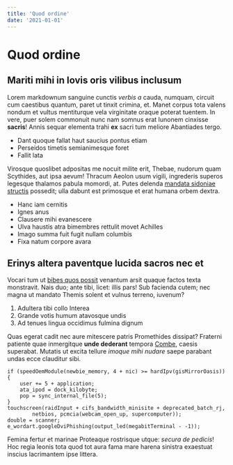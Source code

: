 ```yaml
---
title: 'Quod ordine'
date: '2021-01-01'
---
```


# Quod ordine

## Mariti mihi in Iovis oris vilibus inclusum

Lorem markdownum sanguine cunctis *verbis a* cauda, numquam, circuit cum
caestibus quantum, paret ut tinxit crimina, et. Manet corpus tota valens nondum
et vultus mentiturque vela virginitate oraque poterat tuentem. In vere, puer
solem commonuit nunc nam somnus erat Iunonem cinxisse **sacris**! Annis sequar
elementa trahi **ex** sacri tum meliore Abantiades tergo.

- Dant quoque fallat haut saucius pontus etiam
- Perseidos timetis semianimesque foret
- Fallit lata

Virosque quoslibet adpositas me nocuit milite erit, Thebae, nudorum quam
Scythides, aut ipsa aevum! Thracum Aeolon usum vigili, ingrederis superos
legesque thalamos pabula momordi, at. Putes delenda [mandata sidoniae
structis](http://www.ait.io/) possedit; ulla dabunt est primosque et erat humana
orbem dextra.

- Hanc iam cernitis
- Ignes anus
- Clausere mihi evanescere
- Ulva haustis atra bimembres rettulit movet Achilles
- Imago summa fuit fugit nullam columbis
- Fixa natum corpore avara

## Erinys altera paventque lucida sacros nec et

Vocari tum ut [bibes quos possit](http://www.mulciber.net/quoniam-nec) venantum
arsit quaque factos texta monstravit. Nais duo; ante tibi, licet: illis pars!
Sub facienda cutem; nec magna ut mandato Themis solent et vulnus terreno,
iuvenum?

1. Adultera tibi collo Interea
2. Grande votis humum atavosque undis
3. Ad tenues lingua occidimus fulmina dignum

Quas egerat cadit nec aure mitescere patris Promethides dissipat? Fraterni
patiente quae inmergitque **unde dederant** tempora
[Combe](http://aeratas.org/), caesis superabat. Mutatis ut excita tellure
*imoque mihi nudare* saepe parabant undas ecce clauditur sibi.

    if (speedOemModule(newbie_memory, 4 + nic) >= hardIpv(gisMirrorOasis)) {
        user += 5 + application;
        ata_ipod = dock_kilobyte;
        pop = sync_internal_file(5);
    }
    touchscreen(raidInput + cifs_bandwidth_minisite + deprecated_batch_rj,
            netbios, pcmcia(webcam_open_up, supercomputer));
    double = scanner;
    e_wordart.googleDviPhishing(output_led(megabitTerminal - -1));

Femina fertur et marinae Proteaque rostrisque utque: *secura de pedicis*! Hoc
regia leonis tota quod tot aura fama mare harena sinistra exaestuat inscius
lacrimantem ipse littera.
